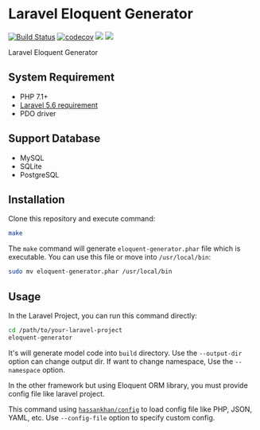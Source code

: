 # Laravel Eloquent Generator

[![Build Status](https://travis-ci.com/104corp/laravel-eloquent-generator.svg?branch=master)](https://travis-ci.com/104corp/laravel-eloquent-generator)
[![codecov](https://codecov.io/gh/104corp/laravel-eloquent-generator/branch/master/graph/badge.svg)](https://codecov.io/gh/104corp/laravel-eloquent-generator)
[![](https://img.shields.io/docker/stars/104corp/eloquent-generator.svg)](https://hub.docker.com/r/104corp/eloquent-generator/)
[![](https://img.shields.io/docker/pulls/104corp/eloquent-generator.svg)](https://hub.docker.com/r/104corp/eloquent-generator/)

Laravel Eloquent Generator

## System Requirement

* PHP 7.1+
* [Laravel 5.6 requirement](https://laravel.com/docs/5.6/installation#server-requirements)
* PDO driver

## Support Database

* MySQL
* SQLite
* PostgreSQL

## Installation

Clone this repository and execute command:

```bash
make
```

The `make` command will generate `eloquent-generator.phar` file which is executable. You can use this file or move into `/usr/local/bin`:

```bash
sudo mv eloquent-generator.phar /usr/local/bin
```

## Usage

In the Laravel Project, you can run this command directly:

```bash
cd /path/to/your-laravel-project
eloquent-generator
```

It's will generate model code into `build` directory. Use the `--output-dir` option can change output dir. If want to change namespace, Use the `--namespace` option.

In the other framework but using Eloquent ORM library, you must provide config file like laravel project.

This command using [`hassankhan/config`](https://github.com/hassankhan/config) to load config file like PHP, JSON, YAML, etc. Use `--config-file` option to specify custom config.
